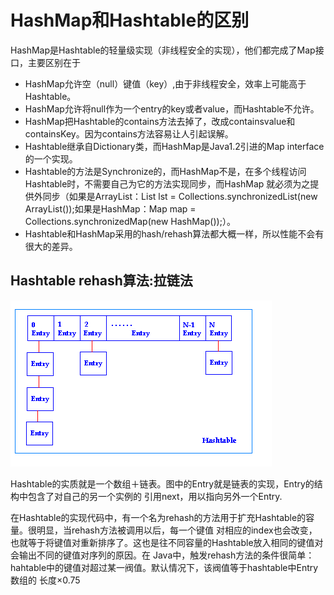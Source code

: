 # HashMap和Hashtable的区别
HashMap是Hashtable的轻量级实现（非线程安全的实现），他们都完成了Map接口，主要区别在于

+ HashMap允许空（null）键值（key）,由于非线程安全，效率上可能高于Hashtable。
+ HashMap允许将null作为一个entry的key或者value，而Hashtable不允许。
+ HashMap把Hashtable的contains方法去掉了，改成containsvalue和containsKey。因为contains方法容易让人引起误解。
+ Hashtable继承自Dictionary类，而HashMap是Java1.2引进的Map interface的一个实现。
+ Hashtable的方法是Synchronize的，而HashMap不是，在多个线程访问Hashtable时，不需要自己为它的方法实现同步，而HashMap 就必须为之提供外同步（如果是ArrayList：List lst = Collections.synchronizedList(new ArrayList());如果是HashMap：Map map = Collections.synchronizedMap(new HashMap());）。
+ Hashtable和HashMap采用的hash/rehash算法都大概一样，所以性能不会有很大的差异。

## Hashtable rehash算法:拉链法

![hash](/img/hashtable.gif)

Hashtable的实质就是一个数组＋链表。图中的Entry就是链表的实现，Entry的结构中包含了对自己的另一个实例的 引用next，用以指向另外一个Entry.

在Hashtable的实现代码中，有一个名为rehash的方法用于扩充Hashtable的容量。很明显，当rehash方法被调用以后，每一个键值 对相应的index也会改变，也就等于将键值对重新排序了。这也是往不同容量的Hashtable放入相同的键值对会输出不同的键值对序列的原因。在 Java中，触发rehash方法的条件很简单：hahtable中的键值对超过某一阀值。默认情况下，该阀值等于hashtable中Entry数组的 长度×0.75